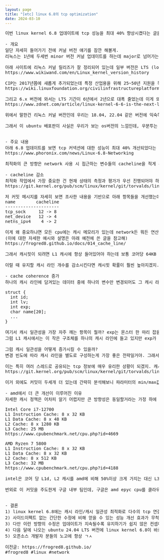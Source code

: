 ```yaml
---
layout: page
title: "[etc] linux 6.8의 tcp optimization"
date: 2024-03-10
---
```


<pre>
이번 linux kernel 6.8 업데이트에 tcp 성능을 최대 40% 향상시켰다는 글을 우연히 보게 되어서 그 변경점이 궁금해서 자세히 찾아본 내용이야.

- 개요
일단 자세히 들어가기 전에 커널 버전 얘기를 잠깐 해볼게.
리눅스는 1년에 두세번 minor 버전 커널 업데이트를 하는데 major로 넘어가는 시점은 minor 숫자가 커지는 그 어느 시점이라고 해. major 버전 4,5에서 넘어간 히스토리를 보면 대충 minor 번호가 19,20번쯤 되면 넘어가는 듯.

아래 사이트에 리눅스 커널 릴리즈가 잘 정리되어 있는데 일부 버전은 LTS (long-term support) 이후에 CIP (civil infrastructure platform) 기간이 길게 추가된 걸 볼 수 있어.
https://www.wikiwand.com/en/Linux_kernel_version_history

CIP는 2017년쯤에 새롭게 추가되었는데 특정 산업용을 위해 25~50년 지원을 목표로 하는 SLTS (super long-term support) 개념을 도입한거고, 아래 CIP가 지원하는 플랫폼을 보면 일반 개발자 대상은 아니라는걸 알 수 있을거야.
https://wiki.linuxfoundation.org/civilinfrastructureplatform/ciptesting/cipreferencehardware

그리고 6.x 버전에 와서는 LTS 기간이 6년에서 2년으로 대폭 줄었는데 이게 또 궁금해서 찾아봤더니 커널 개발자가 두 가지 이유를 설명했는데, 1. 사람들은 LTS 버전을 업데이트 해놔도 잘 사용하지 않고, 2. 개발 인력이 점점 더 부족해져서 기간을 줄이기로 했대.
https://www.zdnet.com/article/linux-kernel-6-6-is-the-next-long-term-support-release/

위에서 말한건 리눅스 커널 버전인데 우리는 18.04, 22.04 같은 버전에 익숙하잖아? 왜냐하면 보통 리눅스 커널을 그대로 사용하는게 아니라 이 커널로 만든 리눅스 배포판을 사용하기 때문이야. 개발자면 보통 ubuntu를 쓸테고 점유율만 보면 redhat, centos도 자주 쓰이나 봐.

그래서 이 ubuntu 배포판이 사실은 우리가 보는 os버전의 느낌인데, 우분투는 2년마다 LTS 버전을 내놓고 해당 버전은 최대 10년의 지원을 해주고 있어. 올해 4월에 나올 ubuntu 24.04 LTS에서는 linux 6.8 커널을 사용하기로 했길래 그 변경 사항을 살펴보다가 눈길을 끄는 항목이 있어서 분석해봤어.


- 주요 내용
아래 6.8 업데이트를 보면 tcp 커넥션에 대한 성능이 최대 40% 개선되었다는 내용이 있는데, 특히 intel보단 amd 아키텍쳐에서 대단히 큰 개선을 보여주고 있어.
https://www.phoronix.com/news/Linux-6.8-Networking

최적화의 큰 방향은 network 사용 시 접근하는 변수들의 cacheline을 적게 유지하면서, cache coherence (캐시 일관성)을 높이는 수정을 했다고 하는데, 이 글에서는 cacheline 감소와 cache coherence 증가, 그리고 왜 amd 아키텍쳐에서 더 큰 개선이 이뤄졌는지 세 가지로 살펴볼게.

- cacheline 감소
최적화 작업에서 가장 중요한 건 현재 상태의 측정과 평가가 우선 진행되어야 하는데 역시 커널 개발자분이라 조사를 아주 잘 해놨더라고. 6.5 커널 기준으로 분석한 커밋인데 network 내의 각 변수가 read_mostly 인지, write_mostly 인지 싹다 정리해서 올려놨으니 한번 구경해 봐.
https://git.kernel.org/pub/scm/linux/kernel/git/torvalds/linux.git/commit/?id=14006f1d8fa24a2320781ad503ca1cba92e940d2

저 커밋 메시지를 자세히 보면 조사한 내용을 기반으로 아래 항목들을 개선했는데 캐시 라인 수가 꽤 많이 줄어든 걸 볼 수 있어.
name        cacheline
---------------------
tcp_sock     12 -> 8
net_device   12 -> 4
netns_ipv4    4 -> 2

이게 왜 중요하냐면 모든 cpu에는 캐시 메모리가 있는데 network든 뭐든 연산을 위해서는 일단 필요한 데이터가 있는지 L1 캐시를 탐색하는 작업을 하게 되고, 여기서 없으면 캐시 미스가 발생해서 L2, L3, 메모리 탐색까지 가면서 latency가 점점 늘어나게 되니 캐시힛이 성능에 매우 중요한 역할을 할 수 밖에 없어. 
(이에 대한 자세한 예시와 설명은 아래 예전에 쓴 글을 참고해)
https://frogred8.github.io/docs/014_cache_line/

그래서 캐시힛이 되려면 L1 캐시에 항상 들어있어야 하는데 보통 코어당 64KB 정도 뿐이고, 이를 또 쪼개서 L1i, L1d로 나누니까 실제 데이터용 캐시는 32KB, 그리고 하나의 캐시 라인 용량이 64Byte니까 512개의 캐시 라인만 저장 가능한 상황이야. 게다가 요즘엔 하이퍼스레드로 두 개씩 돌아가니 하나의 프로세스가 점유하는 캐시 용량은 더 적어지게 되고.

이럴 때 유지할 캐시 라인 개수를 감소시킨다면 캐시힛 확률이 훨씬 높아지겠지. 총 개수만 세봐도 기존: 28개 -> 개선: 14개로 캐시 유지 용량이 절반으로 줄어들었으니까. 이게 첫번째 주요 개선 사항이야.

- cache coherence 증가
하나의 캐시 라인에 담겨있는 데이터 중에 하나의 변수만 변경되어도 그 캐시 라인 전체가 만료되어 캐시 갱신을 요청하게 돼. 아래처럼 생긴 구조체가 있다고 생각해볼게.

struct {
  int id;
  int lv;
  int exp;
  char name[20];
  ...
}

여기서 캐시 일관성을 가장 자주 깨는 항목이 뭘까? exp는 몬스터 한 마리 잡을 때마다 변경되니까 이 값이겠지?
그럼 L1 캐시에서는 이 작은 구조체를 하나의 캐시 라인에 들고 있지만 exp가 변경될 때마다 캐시 갱신이 필요하게 되면서 성능이 나빠질거라 예상할 수 있어.

그럼 캐시 일관성을 어떻게 증가시킬 수 있을까? 
변경 빈도에 따라 캐시 라인을 별도로 구성하는게 가장 좋은 전략일거야. 그래서 커널 개발자가 초반에 모든 network 변수에 대해 read_mostly, write_mostly 분류를 먼저 만들어 놓았고, 이에 따라 read_mostly 변수만 모아놓는다면 그 캐시 라인은 캐시 일관성이 거의 깨지지 않은 상태로 유지되어 캐시힛 확률이 훨씬 올라가게 되는거야. 

이는 특히 여러 스레드로 공유되는 tcp 정보에 매우 유리한 상황이 되겠지. 캐시 일관성은 공유 자원에 특히 취약하니까. 아래는 이 방향성으로 수정된 커밋 중 하나야.
https://git.kernel.org/pub/scm/linux/kernel/git/torvalds/linux.git/commit/?id=18fd64d2542292713b0322e6815be059bdee440c

이거 외에도 커밋이 두세개 더 있는데 간략히 분석해보니 파라미터의 min/max값, 최초 생성 시 설정되는 값들은 read_mostly로 모아놨고, 소켓의 누적 recv/send 데이터 크기나 sequence number, 갱신 시간 등은 write_mostly로 잘 분리했더라고.

- amd에서 더 큰 개선이 이루어진 이유
자세한 캐시 정책은 어차피 알기 어렵지만 큰 방향성은 동일할거라는 가정 하에 비슷한 급의 cpu를 비교해봤어. 

Intel Core i7-12700
L1 Instruction Cache: 8 x 32 KB
L1 Data Cache: 8 x 48 KB
L2 Cache: 8 x 1280 KB
L3 Cache: 25 MB
https://www.cpubenchmark.net/cpu.php?id=4669

AMD Ryzen 7 5800
L1 Instruction Cache: 8 x 32 KB
L1 Data Cache: 8 x 32 KB
L2 Cache: 8 x 512 KB
L3 Cache: 32 MB
https://www.cpubenchmark.net/cpu.php?id=4188

intel은 코어 당 L1d, L2 캐시를 amd에 비해 50%이상 크게 가지는 대신 L3 용량이 적은 특징을 확인할 수 있어. 그래서 첫번째 항목의 최적화로 캐시 라인 수를 줄인게 상대적으로 캐시 용량이 적은 amd의 성능 개선에 더 큰 영향을 주었을거라고 강한 예상을 해봄.

번외로 이 커밋을 주도한게 구글 내부 팀인데, 구글은 amd epyc cpu를 클라우드에 대규모로 도입할만큼 amd의 적극적인 벤더라서 이런 커널 수정도 주도적으로 진행하나봐. 나같은 개발자는 변경 사항도 거의 안보고 '버전 높은게 좋은거겠지'하고 쓰기에도 바쁜데.. 세상에는 참 똑똑한 사람이 많아서 다행이야.


- 결론
1) linux kernel 6.8에는 캐시 라인/캐시 일관성 최적화로 다수의 tcp 연결 상황에서 큰 성능 개선이 이뤄졌다.
2) 사이드이펙트 없는 간단한 수정에 비해 얻을 수 있는 성능 개선 효과가 무척 좋다.
3) 다만 이런 방향의 수정은 업데이트가 지속될수록 유지하기가 쉽지 않은 컨셉이라 걱정되지만, 커널 개발자 분들이니 어련히 알아서..
4) 다음 달에 나오는 ubuntu 24.04 LTS 버전에 linux kernel 6.8이 바로 들어가는데, 프로덕트 레벨에서 적용하여 측정해봐도 좋을 것 같다.
5) 오픈소스 개발자 분들의 노고에 항상 ㄱㅅ

이전글: https://frogred8.github.io/
#frogred8 #linux #network